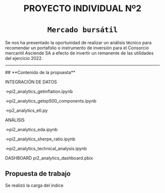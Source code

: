 <p align='center'>
<img src assets/pi2_analytics_readme_header.png">
<p>

<h1 align='center'>
 <b>PROYECTO INDIVIDUAL Nº2</b>
</h1>
 
# <h1 align="center">**`Mercado bursátil`**</h1>

<p>Se nos ha presentado la oportunidad de realizar un análisis técnico para recomendar un portafolio o instrumento de inversión para
el Consorcio mercantil Asciende SA a efecto de invertir un remanente de las utilidades del ejercicio 2022.

<hr>
## **Contenido de la propuesta**

<P>INTEGRACIÓN DE DATOS
<P> ->pi2_analytics_getinflation.ipynb
<P> ->pi2_analytics_getsp500_components.ipynb
<P> ->p2_analytics_etl.py


<P>ANÁLISIS
<P> ->pi2_analytics_eda.ipynb
<P> ->pi2_analytics_sherpe_ratio.ipynb
<P> ->pi2_analytics_technical_analysis.ipynb

<P>DASHBOARD
pi2_analytics_dashboard.pbix

## **Propuesta de trabajo**
Se realizó la carga del índice

